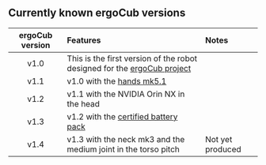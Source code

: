 ## Currently known ergoCub versions

| ergoCub version | Features | Notes | 
| :--:   | :--| :--| 
| v1.0	 | This is the first version of the robot designed for the [ergoCub project](https://ergocub.eu/) | | 
| v1.1   | v1.0 with the [hands mk5.1](../hands/hands_mk5.md#mk51) | |
| v1.2   | v1.1 with the NVIDIA Orin NX in the head  | |
| v1.3   | v1.2 with the [certified battery pack](../ergoCub_battery_pack/index.md) | |
| v1.4   | v1.3 with the neck mk3 and the medium joint in the torso pitch | Not yet produced |

